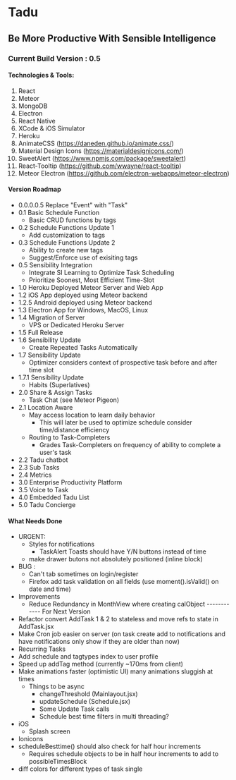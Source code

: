 # Tadu 
## Be More Productive With Sensible Intelligence
### Current Build Version : 0.5
#### Technologies & Tools:
1. React
2. Meteor
3. MongoDB
4. Electron
5. React Native
6. XCode & iOS Simulator
7. Heroku
8. AnimateCSS (https://daneden.github.io/animate.css/)
9. Material Design Icons (https://materialdesignicons.com/)
10. SweetAlert (https://www.npmjs.com/package/sweetalert)
11. React-Tooltip (https://github.com/wwayne/react-tooltip)
12. Meteor Electron (https://github.com/electron-webapps/meteor-electron)

#### Version Roadmap
* 0.0.0.0.5 Replace "Event" with "Task" 
* 0.1 Basic Schedule Function
	* Basic CRUD functions by tags 
* 0.2 Schedule Functions Update 1
	* Add customization to tags
* 0.3 Schedule Functions Update 2
	* Ability to create new tags
	* Suggest/Enforce use of exisiting tags
* 0.5 Sensibility Integration
	* Integrate SI Learning to Optimize Task Scheduling
	* Prioritize Soonest, Most Efficient Time-Slot
* 1.0 Heroku Deployed Meteor Server and Web App 
* 1.2 iOS App deployed using Meteor backend
* 1.2.5 Android deployed using Meteor backend
* 1.3 Electron App for Windows, MacOS, Linux
* 1.4 Migration of Server
	* VPS or Dedicated Heroku Server
* 1.5 Full Release
* 1.6 Sensibility Update 
	* Create Repeated Tasks Automatically 
* 1.7 Sensibility Update 
	* Optimizer considers context of prospective task before and after time slot
* 1.7.1 Sensibility Update 
	* Habits (Superlatives)
* 2.0 Share & Assign Tasks
	* Task Chat (see Meteor Pigeon)
* 2.1 Location Aware
	* May access location to learn daily behavior
		* This will later be used to optimize schedule consider time/distance efficiency
	* Routing to Task-Completers
		* Grades Task-Completers on frequency of ability to complete a user's task
* 2.2 Tadu chatbot
* 2.3 Sub Tasks
* 2.4 Metrics
* 3.0 Enterprise Productivity Platform
* 3.5 Voice to Task 
* 4.0 Embedded Tadu List 
* 5.0 Tadu Concierge 

#### What Needs Done
* URGENT:
	* Styles for notifications 
		* TaskAlert Toasts should have Y/N buttons instead of time
	* make drawer butons not absolutely positioned (inline block)
* BUG :
	* Can't tab sometimes on login/register
	* Firefox add task validation on all fields  (use moment().isValid() on date and time)
* Improvements
	* Reduce Redundancy in MonthView where creating calObject
------------ For Next Version
* Refactor convert AddTask 1 & 2 to stateless and move refs to state in AddTask.jsx
* Make Cron job easier on server (on task create add to notifications and have notifications only show if they are older than now)
* Recurring Tasks
* Add schedule and tagtypes index to user profile
* Speed up addTag method (currently ~170ms from client)
* Make animations faster (optimistic UI) many animations sluggish at times
	* Things to be async 
		* changeThreshold (Mainlayout.jsx)
		* updateSchedule (Schedule.jsx)
		* Some Update Task calls
		* Schedule best time filters in multi threading?
* iOS 
	* Splash screen
* Ionicons
* scheduleBesttime() should also check for half hour increments
	* Requires schedule objects to be in half hour increments to add to possibleTimesBlock
* diff colors for different types of task single


